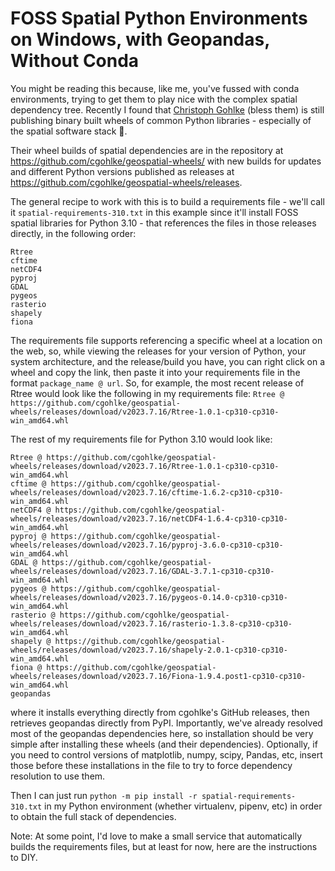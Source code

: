 # FOSS Spatial Python Environments on Windows, with Geopandas, Without Conda
You might be reading this because, like me, you've fussed with conda environments, trying to get them to play nice with the complex spatial dependency tree. Recently I found that [Christoph Gohlke](https://www.cgohlke.com/) (bless them) is still publishing binary built wheels of common Python libraries - especially of the spatial software stack 🤌.

Their wheel builds of spatial dependencies are in the repository at https://github.com/cgohlke/geospatial-wheels/ with new builds for updates and different Python versions published as releases at https://github.com/cgohlke/geospatial-wheels/releases.

The general recipe to work with this is to build a requirements file - we'll call it `spatial-requirements-310.txt` in this example since it'll install FOSS spatial libraries for Python 3.10 - that references the files in those releases directly, in the following order:

```
Rtree
cftime
netCDF4
pyproj
GDAL
pygeos
rasterio
shapely
fiona
```

The requirements file supports referencing a specific wheel at a location on the web, so, while viewing the releases for your version of Python, your system architecture, and the release/build you have, you can right click on a wheel and copy the link, then paste it
into your requirements file in the format `package_name @ url`. So, for example, the most recent release of Rtree would look like the following in my requirements file:
`Rtree @ https://github.com/cgohlke/geospatial-wheels/releases/download/v2023.7.16/Rtree-1.0.1-cp310-cp310-win_amd64.whl`

The rest of my requirements file for Python 3.10 would look like:
```
Rtree @ https://github.com/cgohlke/geospatial-wheels/releases/download/v2023.7.16/Rtree-1.0.1-cp310-cp310-win_amd64.whl
cftime @ https://github.com/cgohlke/geospatial-wheels/releases/download/v2023.7.16/cftime-1.6.2-cp310-cp310-win_amd64.whl
netCDF4 @ https://github.com/cgohlke/geospatial-wheels/releases/download/v2023.7.16/netCDF4-1.6.4-cp310-cp310-win_amd64.whl
pyproj @ https://github.com/cgohlke/geospatial-wheels/releases/download/v2023.7.16/pyproj-3.6.0-cp310-cp310-win_amd64.whl
GDAL @ https://github.com/cgohlke/geospatial-wheels/releases/download/v2023.7.16/GDAL-3.7.1-cp310-cp310-win_amd64.whl
pygeos @ https://github.com/cgohlke/geospatial-wheels/releases/download/v2023.7.16/pygeos-0.14.0-cp310-cp310-win_amd64.whl
rasterio @ https://github.com/cgohlke/geospatial-wheels/releases/download/v2023.7.16/rasterio-1.3.8-cp310-cp310-win_amd64.whl
shapely @ https://github.com/cgohlke/geospatial-wheels/releases/download/v2023.7.16/shapely-2.0.1-cp310-cp310-win_amd64.whl
fiona @ https://github.com/cgohlke/geospatial-wheels/releases/download/v2023.7.16/Fiona-1.9.4.post1-cp310-cp310-win_amd64.whl
geopandas
```

where it installs everything directly from cgohlke's GitHub releases, then retrieves geopandas directly from PyPI. Importantly, we've already resolved most of the geopandas dependencies here, so installation should be very simple
after installing these wheels (and their dependencies). Optionally, if you need to control versions of matplotlib, numpy, scipy, Pandas, etc, insert those before these installations in the file to try to force dependency resolution to use them.

Then I can just run `python -m pip install -r spatial-requirements-310.txt` in my Python environment (whether virtualenv, pipenv, etc) in order to obtain the full stack of dependencies.

Note: At some point, I'd love to make a small service that automatically builds the requirements files, but at least for now, here are the instructions to DIY.

